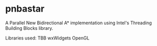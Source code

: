 # pnbastar
A Parallel New Bidirectional A* implementation using Intel's Threading Building Blocks library.

Libraries used:
TBB
wxWidgets
OpenGL
